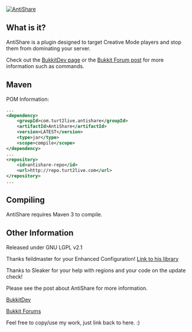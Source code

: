 [![AntiShare](http://home.turt2live.com/AntiShare-BukkitDev-Logo.png)](http://dev.bukkit.org/server-mods/antishare)

What is it?
-----------

AntiShare is a plugin designed to target Creative Mode players and stop them from dominating your server.

Check out the [BukkitDev page](http://dev.bukkit.org/server-mods/antishare) or the [Bukkit Forum post](http://forums.bukkit.org/threads/56523) for more information such as commands.

Maven
-----

POM Information:

```xml
...
<dependency>
    <groupId>com.turt2live.antishare</groupId>
    <artifactId>AntiShare</artifactId>
    <version>LATEST</version>
    <type>jar</type>
    <scope>compile</scope>
</dependency>
...
<repository>
	<id>antishare-repo</id>
	<url>http://repo.turt2live.com</url>
</repository>
...
```

Compiling
---------

AntiShare requires Maven 3 to compile.

Other Information
-----------------

Released under GNU LGPL v2.1

Thanks feildmaster for your Enhanced Configuration!
[Link to his library](https://github.com/feildmaster/Configuration-Library)

Thanks to Sleaker for your help with regions and your code on the update check!

Please see the post about AntiShare for more information.

[BukkitDev](http://dev.bukkit.org/server-mods/antishare)

[Bukkit Forums](http://forums.bukkit.org/threads/56523)

Feel free to copy/use my work, just link back to here. :)
